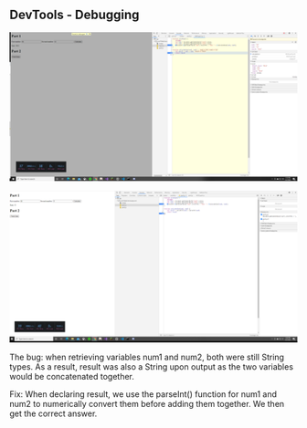 ## DevTools - Debugging

![First Image](https://github.com/mbrown-2/wi21-cse110-lab4/blob/main/part3/Debugger-Pic1.png)

![Second Image](https://github.com/mbrown-2/wi21-cse110-lab4/blob/main/part3/Debugger-Pic2.png)

The bug: when retrieving variables num1 and num2, both were still String types. As a result, result was also a String upon output as the two variables would be concatenated together.

Fix: When declaring result, we use the parseInt() function for num1 and num2 to numerically convert them before adding them together. We then get the correct answer.
